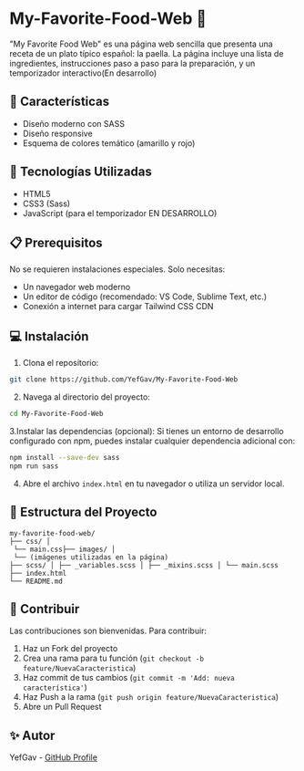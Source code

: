 # My-Favorite-Food-Web 🥘

"My Favorite Food Web" es una página web sencilla que presenta una receta de un plato típico español: la paella. La página incluye una lista de ingredientes, instrucciones paso a paso para la preparación, y un temporizador interactivo(En desarrollo)

## 🌟 Características

- Diseño moderno con SASS
- Diseño responsive
- Esquema de colores temático (amarillo y rojo)

## 🚀 Tecnologías Utilizadas

- HTML5
- CSS3 (Sass)
- JavaScript (para el temporizador EN DESARROLLO)

## 📋 Prerequisitos

No se requieren instalaciones especiales. Solo necesitas:
- Un navegador web moderno
- Un editor de código (recomendado: VS Code, Sublime Text, etc.)
- Conexión a internet para cargar Tailwind CSS CDN

## 💻 Instalación

1. Clona el repositorio:
```bash
git clone https://github.com/YefGav/My-Favorite-Food-Web
```

2. Navega al directorio del proyecto:
```bash
cd My-Favorite-Food-Web
```
3.Instalar las dependencias (opcional): Si tienes un entorno de desarrollo configurado con npm, puedes instalar cualquier dependencia adicional con:
```bash
npm install --save-dev sass
npm run sass
```
 

4. Abre el archivo `index.html` en tu navegador o utiliza un servidor local.

## 🔧 Estructura del Proyecto

```
my-favorite-food-web/
├── css/ │
 └── main.css├── images/ │
 └── (imágenes utilizadas en la página)
├── scss/ │ ├── _variables.scss │ ├── _mixins.scss │ └── main.scss
├── index.html
└── README.md
```


## 🤝 Contribuir

Las contribuciones son bienvenidas. Para contribuir:

1. Haz un Fork del proyecto
2. Crea una rama para tu función (`git checkout -b feature/NuevaCaracteristica`)
3. Haz commit de tus cambios (`git commit -m 'Add: nueva característica'`)
4. Haz Push a la rama (`git push origin feature/NuevaCaracteristica`)
5. Abre un Pull Request

## ✨ Autor

YefGav - [GitHub Profile](https://github.com/YefGav)



